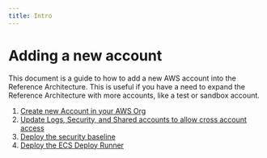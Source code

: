 ```yaml
---
title: Intro
---
```


# Adding a new account

This document is a guide to how to add a new AWS account into the Reference Architecture. This is useful if you have a
need to expand the Reference Architecture with more accounts, like a test or sandbox account.

1. [Create new Account in your AWS Org](create-new-account-in-your-aws-org)
1. [Update Logs, Security, and Shared accounts to allow cross account access](update-logs-security-shared-accounts-to-allow-cross-account-access)
1. [Deploy the security baseline](deploy-the-security-baseline)
1. [Deploy the ECS Deploy Runner](deploy-the-ecs-deploy-runner)


<!-- ##DOCS-SOURCER-START
{"sourcePlugin":"Local File Copier","hash":"27f3ab75cf983f0eaa5ea88538e431e0"}
##DOCS-SOURCER-END -->
